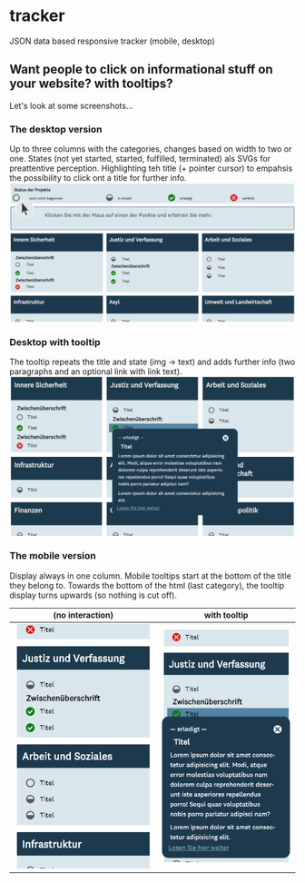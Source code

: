 # tracker
JSON data based responsive tracker (mobile, desktop)

## Want people to click on informational stuff on your website? with tooltips?

Let's look at some screenshots...

### The desktop version
Up to three columns with the categories, changes based on width to two or one. States (not yet started, started, fulfilled, terminated) als SVGs for preattentive perception. Highlighting teh title (+ pointer cursor) to empahsis the possibility to click ont a title for further info. 
![alt text](https://github.com/anneKoethke/tracker/blob/master/res/img/showcase_pngs/tracker_1_desktop.png "Desktop version")

### Desktop with tooltip
The tooltip repeats the title and state (img -> text) and adds further info (two paragraphs and an optional link with link text). 
![alt text](https://github.com/anneKoethke/tracker/blob/master/res/img/showcase_pngs/tracker_2_desktop_tooltip.png "Desktop version with Tooltip")

### The mobile version 
Display always in one column. Mobile tooltips start at the bottom of the title they belong to. Towards the bottom of the html (last category), the tooltip display turns upwards (so nothing is cut off).

| (no interaction) | with tooltip |
|:-------------:|:-------------:|
| ![alt text](https://github.com/anneKoethke/tracker/blob/master/res/img/showcase_pngs/tracker_3_mobile.png "Mobile version") | ![alt text](https://github.com/anneKoethke/tracker/blob/master/res/img/showcase_pngs/tracker_4_mobile_tooltip.png "Mobile version with Tooltip") |




